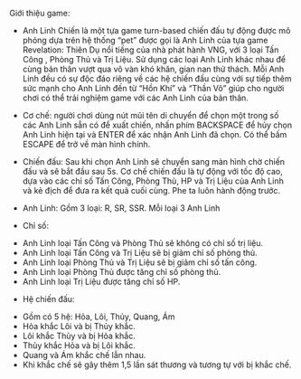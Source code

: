 Giới thiệu game:

- Anh Linh Chiến là một tựa game turn-based chiến đấu tự động được mô phỏng dựa trên hệ thống “pet” được gọi là Anh Linh của tựa game Revelation: Thiên Dụ nổi tiếng của nhà phát hành VNG, với 3 loại Tấn Công , Phòng Thủ và Trị Liệu. Sử dụng các loại Anh Linh khác nhau để cùng bản thân vượt qua vô vàn khó khăn, gian nan thử thách. Mỗi Anh Linh đều có sự độc đáo riêng về các hệ chiến đấu cùng với sự tiếp thêm sức mạnh cho Anh Linh đến từ “Hồn Khí” và “Thần Võ” giúp cho người chơi có thể trải nghiệm game với các Anh Linh của bản thân.

- Cơ chế: người chơi dùng nút mũi tên di chuyển để chọn một trong số các Anh Linh sẵn có để xuất chiến, nhấn phím BACKSPACE để hủy chọn Anh Linh hiện tại và ENTER để xác nhận Anh Linh đã chọn. Có thể bấm ESCAPE để trở về màn hình chính.

- Chiến đấu: Sau khi chọn Anh Linh sẽ chuyển sang màn hình chờ chiến đấu và sẽ bắt đầu sau 5s. Cơ chế chiến đấu là tự động với tốc độ cao, dựa vào các chỉ số Tấn Công, Phòng Thủ, HP và Trị Liệu của Anh Linh và kẻ địch để đưa ra kết quả cuối cùng. Phe ta luôn hành động trước.

- Anh Linh: Gồm 3 loại: R, SR, SSR. Mỗi loại 3 Anh Linh

- Chỉ số:

* Anh Linh loại Tấn Công và Phòng Thủ sẽ không có chỉ số trị liệu.
* Anh Linh loại Tấn Công và Trị Liệu sẽ bị giảm chỉ số phòng thủ.
* Anh Linh loại Phòng Thủ và Trị Liệu sẽ bị giảm chỉ số tấn công.
* Anh Linh loại Phòng Thủ được tăng chỉ số phòng thủ.
* Anh Linh loại Trị Liệu được tăng chỉ số HP.

- Hệ chiến đấu:

* Gồm có 5 hệ: Hỏa, Lôi, Thủy, Quang, Ám
* Hỏa khắc Lôi và bị Thủy khắc.
* Lôi khắc Thủy và bị Hỏa khắc.
* Thủy khắc Hỏa và bị Lôi khắc.
* Quang và Ám khắc chế lẫn nhau.
* Khi khắc chế sẽ gây thêm 1,5 lần sát thương và tương tự với bị khắc chế.
